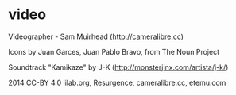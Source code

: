 video
=====

Videographer - Sam Muirhead 
(http://cameralibre.cc)

Icons by Juan Garces, Juan Pablo Bravo, 
from The Noun Project

Soundtrack "Kamikaze" by J-K 
(http://monsterjinx.com/artista/j-k/)

2014 CC-BY 4.0 iilab.org, Resurgence, cameralibre.cc, etemu.com
